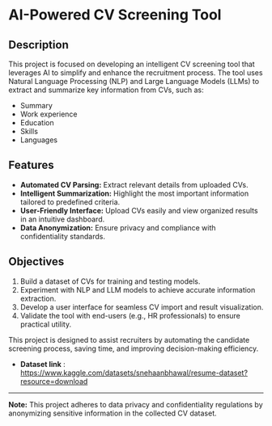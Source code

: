 # AI-Powered CV Screening Tool

## Description
This project is focused on developing an intelligent CV screening tool that leverages AI to simplify and enhance the recruitment process. The tool uses Natural Language Processing (NLP) and Large Language Models (LLMs) to extract and summarize key information from CVs, such as:

- Summary
- Work experience
- Education
- Skills
- Languages

## Features
- **Automated CV Parsing:** Extract relevant details from uploaded CVs.  
- **Intelligent Summarization:** Highlight the most important information tailored to predefined criteria.  
- **User-Friendly Interface:** Upload CVs easily and view organized results in an intuitive dashboard.  
- **Data Anonymization:** Ensure privacy and compliance with confidentiality standards.  

## Objectives
1. Build a dataset of CVs for training and testing models.
2. Experiment with NLP and LLM models to achieve accurate information extraction.
3. Develop a user interface for seamless CV import and result visualization.
4. Validate the tool with end-users (e.g., HR professionals) to ensure practical utility.

This project is designed to assist recruiters by automating the candidate screening process, saving time, and improving decision-making efficiency.
- **Dataset link** : https://www.kaggle.com/datasets/snehaanbhawal/resume-dataset?resource=download

---
**Note:** This project adheres to data privacy and confidentiality regulations by anonymizing sensitive information in the collected CV dataset.

